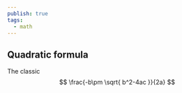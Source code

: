 ```yaml
---
publish: true
tags:
  - math
---
```

  
## Quadratic formula  
The classic  
$$  
\frac{-b\pm \sqrt{ b^2-4ac }}{2a}  
$$  
